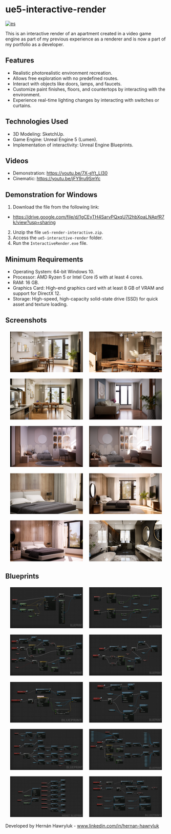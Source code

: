 # ue5-interactive-render

[![es](https://img.shields.io/badge/lang-es-yellow.svg)](https://github.com/hernanhawryluk/ue5-interactive-render/blob/main/README.es.md)

This is an interactive render of an apartment created in a video game engine as part of my previous experience as a renderer and is now a part of my portfolio as a developer.

## Features

- Realistic photorealistic environment recreation.
- Allows free exploration with no predefined routes.
- Interact with objects like doors, lamps, and faucets.
- Customize paint finishes, floors, and countertops by interacting with the environment.
- Experience real-time lighting changes by interacting with switches or curtains.

## Technologies Used

- 3D Modeling: SketchUp.
- Game Engine: Unreal Engine 5 (Lumen).
- Implementation of interactivity: Unreal Engine Blueprints.

## Videos

- Demonstration: https://youtu.be/7X-eYt_Ll30
- Cinematic: https://youtu.be/jFY9ru9SmYc

## Demonstration for Windows

1. Download the file from the following link:

- https://drive.google.com/file/d/1gCEyTH4SarvPQxqU7l2hbXpaLNApfR7k/view?usp=sharing

2. Unzip the file `ue5-render-interactive.zip`.
3. Access the `ue5-interactive-render` folder.
4. Run the `InteractiveRender.exe` file.

## Minimum Requirements

- Operating System: 64-bit Windows 10.
- Processor: AMD Ryzen 5 or Intel Core i5 with at least 4 cores.
- RAM: 16 GB.
- Graphics Card: High-end graphics card with at least 8 GB of VRAM and support for DirectX 12.
- Storage: High-speed, high-capacity solid-state drive (SSD) for quick asset and texture loading.

## Screenshots

<div align="center" style="display: flex; flex-wrap: wrap; justify-content: center; gap: 10px;">
  <img src="./screenshots/image01.png" width="45%" style="margin: 5px;">
  <img src="./screenshots/image02.png" width="45%" style="margin: 5px;">
  <img src="./screenshots/image03.png" width="45%" style="margin: 5px;">
  <img src="./screenshots/image04.png" width="45%" style="margin: 5px;">
  <img src="./screenshots/image05.png" width="45%" style="margin: 5px;">
  <img src="./screenshots/image06.png" width="45%" style="margin: 5px;">
  <img src="./screenshots/image07.png" width="45%" style="margin: 5px;">
  <img src="./screenshots/image08.png" width="45%" style="margin: 5px;">
  <img src="./screenshots/image09.png" width="45%" style="margin: 5px;">
  <img src="./screenshots/image10.png" width="45%" style="margin: 5px;">
</div>

## Blueprints

<div align="center" style="display: flex; flex-wrap: wrap; justify-content: center; gap: 10px;">
  <img src="./blueprints/aiming-focus-interaction.png" width="45%" style="margin: 5px;">
  <img src="./blueprints/camera-zoom-inout.png" width="45%" style="margin: 5px;">
  <img src="./blueprints/open-close-door.png" width="45%" style="margin: 5px;">
  <img src="./blueprints/toggle-over-door.png" width="45%" style="margin: 5px;">
  <img src="./blueprints/curtain-slide-toggle.png" width="45%" style="margin: 5px;">
  <img src="./blueprints/single-light-toggle.png" width="45%" style="margin: 5px;">
  <img src="./blueprints/change-light-source.png" width="45%" style="margin: 5px;">
  <img src="./blueprints/multi-light-toggle.png" width="45%" style="margin: 5px;">
  <img src="./blueprints/change-wall-ui.png" width="45%" style="margin: 5px;">
  <img src="./blueprints/change-wall-paint.png" width="45%" style="margin: 5px;">
</div>

Developed by Hernán Hawryluk - www.linkedin.com/in/hernan-hawryluk

